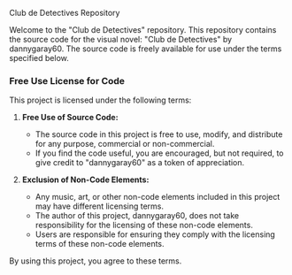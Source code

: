 Club de Detectives Repository

Welcome to the "Club de Detectives" repository. This repository contains the source code for the visual novel: "Club de Detectives" by dannygaray60. The source code is freely available for use under the terms specified below.

### Free Use License for Code

This project is licensed under the following terms:

1. **Free Use of Source Code:**
   - The source code in this project is free to use, modify, and distribute for any purpose, commercial or non-commercial.
   - If you find the code useful, you are encouraged, but not required, to give credit to "dannygaray60" as a token of appreciation.

2. **Exclusion of Non-Code Elements:**
   - Any music, art, or other non-code elements included in this project may have different licensing terms.
   - The author of this project, dannygaray60, does not take responsibility for the licensing of these non-code elements.
   - Users are responsible for ensuring they comply with the licensing terms of these non-code elements.

By using this project, you agree to these terms.
